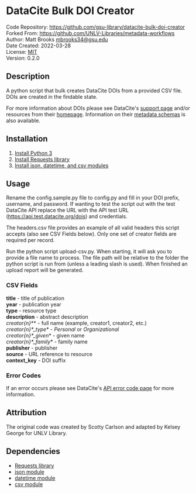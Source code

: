 # DataCite Bulk DOI Creator
Code Repository: https://github.com/gsu-library/datacite-bulk-doi-creator  
Forked From: https://github.com/UNLV-Libraries/metadata-workflows  
Author: Matt Brooks <mbrooks34@gsu.edu>  
Date Created: 2022-03-28  
License: [MIT](https://mit-license.org/)  
Version: 0.2.0  

## Description
A python script that bulk creates DataCite DOIs from a provided CSV file. DOIs are created in the findable state.

For more information about DOIs please see DataCite's [support page](https://support.datacite.org/) and/or resources from their [homepage](https://doi.datacite.org/). Information on their [metadata schemas](https://schema.datacite.org/) is also available.

## Installation
1. [Install Python 3](https://www.python.org/about/gettingstarted/)
2. [Install Requests library](https://requests.readthedocs.io/en/latest/user/install/)
3. [Install json, datetime, and csv modules](https://docs.python.org/3/installing/index.html)

## Usage
Rename the config.sample.py file to config.py and fill in your DOI prefix, username, and password. If wanting to test the script out with the test DataCite API replace the URL with the API test URL (https://api.test.datacite.org/dois) and credentials.

The headers.csv file provides an example of all valid headers this script accepts (also see CSV Fields below). Only one set of creator fields are required per record.

Run the python script upload-csv.py. When starting, it will ask you to provide a file name to process. The file path will be relative to the folder the python script is run from (unless a leading slash is used). When finished an upload report will be generated.

### CSV Fields
**title** - title of publication  
**year** - publication year  
**type** - resource type  
**description** - abstract description  
**creator*{n}*** - full name (example, creator1, creator2, etc.)  
**creator*{n}*_type** - *Personal* or *Organizational*  
**creator*{n}*_given** - given name  
**creator*{n}*_family** - family name  
**publisher** - publisher  
**source** - URL reference to resource  
**context_key** - DOI suffix

### Error Codes
If an error occurs please see DataCite's [API error code page](https://support.datacite.org/docs/api-error-codes) for more information.

## Attribution
The original code was created by Scotty Carlson and adapted by Kelsey George for UNLV Library.

## Dependencies
- [Requests library](https://requests.readthedocs.io/)
- [json module](https://docs.python.org/3/library/json.html)
- [datetime module](https://docs.python.org/3/library/datetime.html)
- [csv module](https://docs.python.org/3/library/csv.html)
